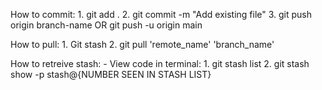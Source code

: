 How to commit:
    1. git add .
    2. git commit -m "Add existing file"
    3. git push origin branch-name OR git push -u origin main

How to pull:
    1. Git stash
    2. git pull 'remote_name' 'branch_name'

How to retreive stash:
    - View code in terminal: 
        1. git stash list
        2. git stash show -p stash@{NUMBER SEEN IN STASH LIST}